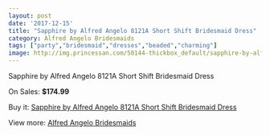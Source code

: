 ```yaml
---
layout: post
date: '2017-12-15'
title: "Sapphire by Alfred Angelo 8121A Short Shift Bridesmaid Dress"
category: Alfred Angelo Bridesmaids
tags: ["party","bridesmaid","dresses","beaded","charming"]
image: http://img.princessan.com/50144-thickbox_default/sapphire-by-alfred-angelo-8121a-short-shift-bridesmaid-dress.jpg
---
```

Sapphire by Alfred Angelo 8121A Short Shift Bridesmaid Dress

On Sales: **$174.99**
<a href="https://www.princessan.com/en/alfred-angelo-bridesmaids/22639-sapphire-by-alfred-angelo-8121a-short-shift-bridesmaid-dress.html"><amp-img layout="responsive" width="600" height="600" src="//img.princessan.com/50144-thickbox_default/sapphire-by-alfred-angelo-8121a-short-shift-bridesmaid-dress.jpg" alt="Sapphire by Alfred Angelo 8121A Short Shift Bridesmaid Dress 0" /></a>

Buy it: [Sapphire by Alfred Angelo 8121A Short Shift Bridesmaid Dress](https://www.princessan.com/en/alfred-angelo-bridesmaids/22639-sapphire-by-alfred-angelo-8121a-short-shift-bridesmaid-dress.html "Sapphire by Alfred Angelo 8121A Short Shift Bridesmaid Dress")

View more: [Alfred Angelo Bridesmaids](https://www.princessan.com/en/192-alfred-angelo-bridesmaids "Alfred Angelo Bridesmaids")